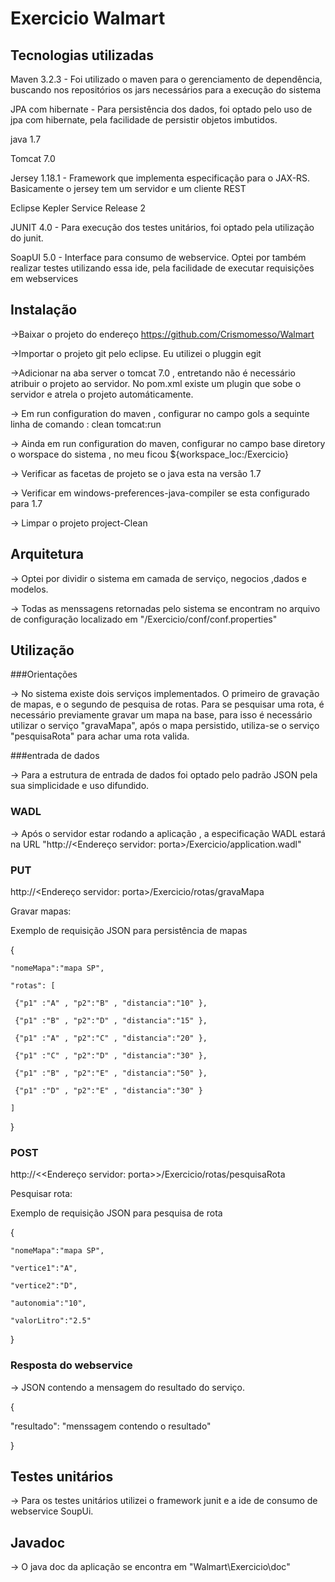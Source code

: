 # Exercicio Walmart

## Tecnologias utilizadas

Maven 3.2.3 - Foi utilizado o maven para o gerenciamento de dependência, buscando nos repositórios os jars necessários para a execução do sistema    

JPA com hibernate - Para persistência dos dados, foi optado pelo uso de jpa com hibernate, pela facilidade de persistir objetos imbutidos.

java 1.7 

Tomcat 7.0

Jersey 1.18.1 - Framework que implementa especificação para o JAX-RS. Basicamente o jersey tem um servidor e um cliente REST 

Eclipse Kepler Service Release 2

JUNIT 4.0  - Para execução dos testes unitários, foi optado pela utilização do junit.

SoapUI 5.0 - Interface para consumo de webservice. Optei por também realizar testes utilizando essa ide, pela facilidade de executar requisições em webservices

## Instalação

->Baixar o projeto do endereço https://github.com/Crismomesso/Walmart

->Importar o projeto git pelo eclipse. Eu utilizei o pluggin egit

->Adicionar na aba server o tomcat 7.0 , entretando não é necessário atribuir o projeto ao servidor. No pom.xml existe 
um plugin que sobe o servidor e atrela o projeto automáticamente.

-> Em run configuration do maven , configurar  no campo gols a sequinte linha de comando : clean tomcat:run

-> Ainda em run configuration do maven, configurar no campo base diretory o worspace do sistema ,  no meu ficou ${workspace_loc:/Exercicio}

-> Verificar as facetas de projeto se o java esta na versão 1.7

-> Verificar em windows-preferences-java-compiler se esta configurado para 1.7

-> Limpar o projeto project-Clean

## Arquitetura

-> Optei por dividir o sistema em camada de serviço, negocios ,dados e modelos. 

-> Todas as menssagens retornadas pelo sistema se encontram no arquivo de configuração localizado em "/Exercicio/conf/conf.properties"


## Utilização 

###Orientações

-> No sistema existe dois serviços implementados. O primeiro de gravação de mapas, e o segundo de pesquisa de rotas. 
Para se pesquisar uma rota, é necessário previamente gravar um mapa na base, para isso é necessário utilizar o serviço "gravaMapa", após o mapa persistido, utiliza-se o serviço "pesquisaRota"
para achar uma rota valida.

###entrada de dados 

-> Para a estrutura de entrada de dados foi optado pelo padrão JSON pela sua simplicidade e uso difundido.


### WADL

-> Após o servidor estar rodando a aplicação , a especificação WADL estará na URL  "http://<Endereço servidor: porta>/Exercicio/application.wadl"

### PUT

http://<Endereço servidor: porta>/Exercicio/rotas/gravaMapa

Gravar mapas:

Exemplo de requisição JSON para persistência de mapas

{

	"nomeMapa":"mapa SP",
	
	"rotas": [
	
	 {"p1" :"A" , "p2":"B" , "distancia":"10" },
	 
	 {"p1" :"B" , "p2":"D" , "distancia":"15" },
	 
	 {"p1" :"A" , "p2":"C" , "distancia":"20" },
	 
	 {"p1" :"C" , "p2":"D" , "distancia":"30" },
	 
	 {"p1" :"B" , "p2":"E" , "distancia":"50" },
	 
	 {"p1" :"D" , "p2":"E" , "distancia":"30" }
	 
	]
	
}


### POST

http://<<Endereço servidor: porta>>/Exercicio/rotas/pesquisaRota

Pesquisar rota:

Exemplo de requisição JSON para pesquisa de rota

{

	"nomeMapa":"mapa SP",
	
	"vertice1":"A",
	
	"vertice2":"D",
	
	"autonomia":"10",
	
	"valorLitro":"2.5"
	
}

### Resposta do webservice

-> JSON contendo a mensagem do resultado do serviço. 

{

"resultado": "menssagem contendo o resultado"

}

## Testes unitários

-> Para os testes unitários utilizei o framework junit e a ide de consumo de webservice SoupUi.

## Javadoc

-> O java doc da aplicação se encontra em "Walmart\Exercicio\doc"

